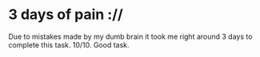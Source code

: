 # 3 days of pain ://

Due to mistakes made by my dumb brain it took me right around 3 days to complete this task. 10/10. Good task.
